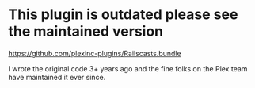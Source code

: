 # This plugin is outdated please see the maintained version

https://github.com/plexinc-plugins/Railscasts.bundle

I wrote the original code 3+ years ago and the fine folks on the Plex team have maintained it ever since.
